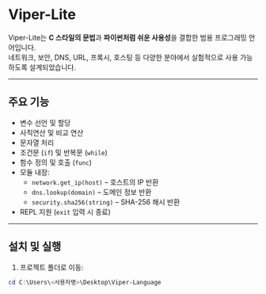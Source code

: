# Viper-Lite

Viper-Lite는 **C 스타일의 문법**과 **파이썬처럼 쉬운 사용성**을 결합한 범용 프로그래밍 언어입니다.  
네트워크, 보안, DNS, URL, 프록시, 호스팅 등 다양한 분야에서 실험적으로 사용 가능하도록 설계되었습니다.

---

## 주요 기능

- 변수 선언 및 할당
- 사칙연산 및 비교 연산
- 문자열 처리
- 조건문 (`if`) 및 반복문 (`while`)
- 함수 정의 및 호출 (`func`)
- 모듈 내장:
  - `network.get_ip(host)` – 호스트의 IP 반환
  - `dns.lookup(domain)` – 도메인 정보 반환
  - `security.sha256(string)` – SHA-256 해시 반환
- REPL 지원 (`exit` 입력 시 종료)

---

## 설치 및 실행

1. 프로젝트 폴더로 이동:

```powershell
cd C:\Users\<사용자명>\Desktop\Viper-Language
